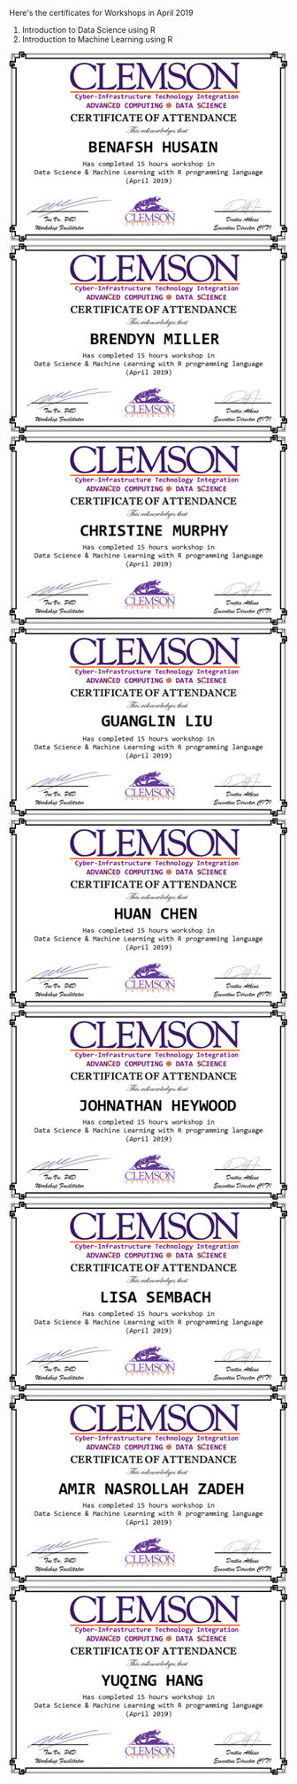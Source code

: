 Here's the certificates for Workshops in April 2019

1. Introduction to Data Science using R
2. Introduction to Machine Learning using R

![Benafsh Husain](201904/bhusain.png)
![Brendyn Miller](201904/brendym.png)
![Christine Murphy](201904/ccm.png)
![Guanglin Liu](201904/guangll.png)
![Huan Chen](201904/huanc.png)
![Jonathan Heywood](201904/jheywoo.png)
![Lisa Sembac](201904/lsembac.png)
![Amir Nasrollah Zadeh](201904/snasrol.png)
![Yuqing Hang](201904/yhang.png)



